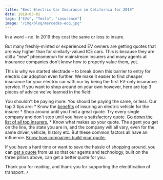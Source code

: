 ```yaml
---
title: "Best Electric Car Insurance in California for 2019"
date: 2019-03-01
tags: ["EVs", "Tesla", "insurance"]
image: "/img/blog/mercedes-ecq.jpg"
---
```


In a word – no. In 2019 they cost the same or less to insure. 

But many freshly-minted or experienced EV owners are getting quotes that are way higher than for similarly-valued ICE cars. This is because they are still a "new" phenomenon for mainstream insurers and many agents at insurance companies don't know how to properly value them, yet. 

This is why we started electrade – to break down this barrier to entry for electric car adoption even further. We make it easier to find cheaper insurance for your electric car with our by being the first EV-only insurance service. If you want to shop around on your own however, here are top 3 pieces of advice we've learned in the field:

You shouldn't be paying more. You should be paying the same, or less. Our top 3 tips are:
    * Know the [benefits](https://electrade.app/blog/why-electric-vehicle-insurance/) of insuring an electric vehicle for the insurer
    * Shop around until you find a great quote. Try every single company and don't stop until you have a satisfactory quote.  [Go down the list of all top insurers.](https://electrade.app/Best-Electric-Car-Insurance-Companies-in-2019)
    * Know what makes up your quote. The agent you get on the line, the state you are in, and the company will all vary, even for the same driver, vehicle, history etc. But these common factors all have an influence. [Know how companies build your quote.](https://electrade.app/blog/how-insurance-companies-price-electric-car-insurance/)
    
If you have a hard time or want to save the hassle of shopping around, you can [get a quote](https://electrade.app/quote) from us so that our agents and technology, built on the three pillars above, can get a better quote for you. 

Thank you for reading, and thank you for supporting the electification of transport. ⚡️